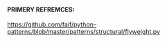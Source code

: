 #### PRIMERY  REFREMCES:
https://github.com/faif/python-patterns/blob/master/patterns/structural/flyweight.py
